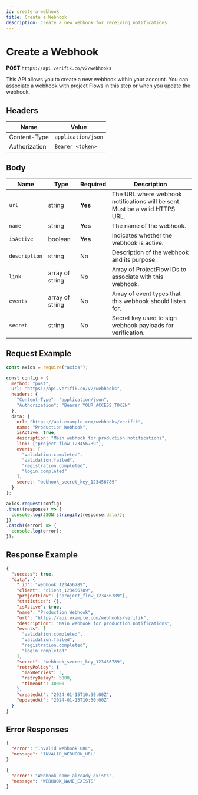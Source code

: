 ```yaml
---
id: create-a-webhook
title: Create a Webhook
description: Create a new webhook for receiving notifications
---
```


# Create a Webhook

**POST** `https://api.verifik.co/v2/webhooks`

This API allows you to create a new webhook within your account. You can associate a webhook with project Flows in this step or when you update the webhook.

## Headers

| Name          | Value              |
| ------------- | ------------------ |
| Content-Type  | `application/json` |
| Authorization | `Bearer <token>`   |

## Body

| Name          | Type                | Required | Description                                                                                    |
| ------------- | ------------------- | -------- | ---------------------------------------------------------------------------------------------- |
| `url`         | string              | **Yes**  | The URL where webhook notifications will be sent. Must be a valid HTTPS URL.                 |
| `name`        | string              | **Yes**  | The name of the webhook.                                                                       |
| `isActive`    | boolean             | **Yes**  | Indicates whether the webhook is active.                                                       |
| `description` | string              | No       | Description of the webhook and its purpose.                                                    |
| `link`        | array of string     | No       | Array of ProjectFlow IDs to associate with this webhook.                                      |
| `events`      | array of string     | No       | Array of event types that this webhook should listen for.                                     |
| `secret`      | string              | No       | Secret key used to sign webhook payloads for verification.                                    |

## Request Example

```javascript
const axios = require("axios");

const config = {
  method: "post",
  url: "https://api.verifik.co/v2/webhooks",
  headers: {
    "Content-Type": "application/json",
    "Authorization": "Bearer YOUR_ACCESS_TOKEN"
  },
  data: {
    url: "https://api.example.com/webhooks/verifik",
    name: "Production Webhook",
    isActive: true,
    description: "Main webhook for production notifications",
    link: ["project_flow_123456789"],
    events: [
      "validation.completed",
      "validation.failed",
      "registration.completed",
      "login.completed"
    ],
    secret: "webhook_secret_key_123456789"
  }
};

axios.request(config)
.then((response) => {
  console.log(JSON.stringify(response.data));
})
.catch((error) => {
  console.log(error);
});
```

## Response Example

```json
{
  "success": true,
  "data": {
    "_id": "webhook_123456789",
    "client": "client_123456789",
    "projectFlow": ["project_flow_123456789"],
    "statistics": {},
    "isActive": true,
    "name": "Production Webhook",
    "url": "https://api.example.com/webhooks/verifik",
    "description": "Main webhook for production notifications",
    "events": [
      "validation.completed",
      "validation.failed",
      "registration.completed",
      "login.completed"
    ],
    "secret": "webhook_secret_key_123456789",
    "retryPolicy": {
      "maxRetries": 3,
      "retryDelay": 5000,
      "timeout": 30000
    },
    "createdAt": "2024-01-15T10:30:00Z",
    "updatedAt": "2024-01-15T10:30:00Z"
  }
}
```

## Error Responses

```json
{
  "error": "Invalid webhook URL",
  "message": "INVALID_WEBHOOK_URL"
}
```

```json
{
  "error": "Webhook name already exists",
  "message": "WEBHOOK_NAME_EXISTS"
}
```
